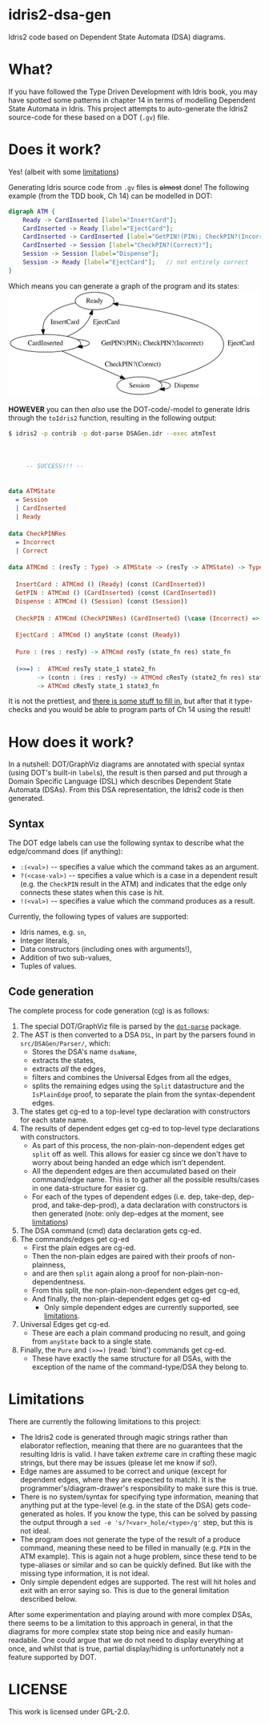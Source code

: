 # idris2-dsa-gen

Idris2 code based on Dependent State Automata (DSA) diagrams.


# What?

If you have followed the Type Driven Development with Idris book, you may have
spotted some patterns in chapter 14 in terms of modelling Dependent State
Automata in Idris. This project attempts to auto-generate the Idris2 source-code
for these based on a DOT (`.gv`) file.


# Does it work?

Yes! (albeit with some [limitations](#limitations))

Generating Idris source code from `.gv` files is ~~almost~~ done! The
following example (from the TDD book, Ch 14) can be modelled in DOT:

```dot
digraph ATM {
    Ready -> CardInserted [label="InsertCard"];
    CardInserted -> Ready [label="EjectCard"];
    CardInserted -> CardInserted [label="GetPIN!(PIN); CheckPIN?(Incorrect)"];
    CardInserted -> Session [label="CheckPIN?(Correct)"];
    Session -> Session [label="Dispense"];
    Session -> Ready [label="EjectCard"];   // not entirely correct
}
```

Which means you can generate a graph of the program and its states:
![A diagram showing the states and transitions of the ATM from TDD Ch 14](examples/ATM.svg)

**HOWEVER** you can then _also_ use the DOT-code/-model to generate Idris
through the `toIdris2` function, resulting in the following output:

```bash
$ idris2 -p contrib -p dot-parse DSAGen.idr --exec atmTest
```

```idris


	 -- SUCCESS!!! --


data ATMState
  = Session
  | CardInserted
  | Ready

data CheckPINRes
  = Incorrect
  | Correct

data ATMCmd : (resTy : Type) -> ATMState -> (resTy -> ATMState) -> Type where

  InsertCard : ATMCmd () (Ready) (const (CardInserted))
  GetPIN : ATMCmd () (CardInserted) (const (CardInserted))
  Dispense : ATMCmd () (Session) (const (Session))

  CheckPIN : ATMCmd (CheckPINRes) (CardInserted) (\case (Incorrect) => (CardInserted); (Correct) => (Session))

  EjectCard : ATMCmd () anyState (const (Ready))

  Pure : (res : resTy) -> ATMCmd resTy (state_fn res) state_fn

  (>>=) :  ATMCmd resTy state_1 state2_fn
        -> (contn : (res : resTy) -> ATMCmd cResTy (state2_fn res) state3_fn)
        -> ATMCmd cResTy state_1 state3_fn
```

It is not the prettiest, and [there is some stuff to fill in](#limitations), but
after that it type-checks and you would be able to program parts of Ch 14 using
the result!


# How does it work?

In a nutshell: DOT/GraphViz diagrams are annotated with special syntax (using
DOT's built-in `label`s), the result is then parsed and put through a Domain
Specific Language (DSL) which describes Dependent State Automata (DSAs). From
this DSA representation, the Idris2 code is then generated.

## Syntax

The DOT edge labels can use the following syntax to describe what the
edge/command does (if anything):

  - `:(<val>)` -- specifies a value which the command takes as an argument.
  - `?(<case-val>)` -- specifies a value which is a case in a dependent result
      (e.g. the `CheckPIN` result in the ATM) and indicates that the edge only
      connects these states when this case is hit.
  - `!(<val>)` -- specifies a value which the command produces as a result.

Currently, the following types of values are supported:

  - Idris names, e.g. `sn`,
  - Integer literals,
  - Data constructors (including ones with arguments!),
  - Addition of two sub-values,
  - Tuples of values.

## Code generation

The complete process for code generation (cg) is as follows:

  1. The special DOT/GraphViz file is parsed by the
       [`dot-parse`](https://github.com/CodingCellist/idris2-dot-parse)
       package.
  2. The AST is then converted to a DSA `DSL`, in part by the parsers found in
       `src/DSAGen/Parser/`, which:
     - Stores the DSA's name `dsaName`,
     - extracts the states,
     - extracts _all_ the edges,
     - filters and combines the Universal Edges from all the edges,
     - splits the remaining edges using the `Split` datastructure and the
         `IsPlainEdge` proof, to separate the plain from the syntax-dependent
         edges.
  3. The states get cg-ed to a top-level type declaration with constructors for
       each state name.
  4. The results of dependent edges get cg-ed to top-level type declarations
       with constructors.
     - As part of this process, the non-plain-non-dependent edges get `split`
         off as well. This allows for easier cg since we don't have to worry
         about being handed an edge which isn't dependent.
     - All the dependent edges are then accumulated based on their command/edge
         name. This is to gather all the possible results/cases in one
         data-structure for easier cg.
     - For each of the types of dependent edges (i.e. dep, take-dep, dep-prod,
         and take-dep-prod), a data declaration with constructors is then
         generated (note: only dep-edges at the moment, see
         [limitations](#limitations))
  5. The DSA command (cmd) data declaration gets cg-ed.
  6. The commands/edges get cg-ed
     - First the plain edges are cg-ed.
     - Then the non-plain edges are paired with their proofs of non-plainness,
     - and are then `split` again along a proof for non-plain-non-dependentness.
     - From this split, the non-plain-non-dependent edges get cg-ed,
     - And finally, the non-plain-dependent edges get cg-ed
       * Only simple dependent edges are currently supported, see
           [limitations](#limitations).
  7. Universal Edges get cg-ed.
     - These are each a plain command producing no result, and going from
         `anyState` back to a single state.
  8. Finally, the `Pure` and `(>>=)` (read: 'bind') commands get cg-ed.
     - These have exactly the same structure for all DSAs, with the exception of
         the name of the command-type/DSA they belong to.


# Limitations

There are currently the following limitations to this project:

  - The Idris2 code is generated through magic strings rather than elaborator
      reflection, meaning that there are no guarantees that the resulting Idris
      is valid. I have taken _extreme_ care in crafting these magic strings, but
      there may be issues (please let me know if so!).
  - Edge names are assumed to be correct and unique (except for dependent edges,
      where they are expected to match). It is the programmer's/diagram-drawer's
      responsibility to make sure this is true.
  - There is no system/syntax for specifying type information, meaning that
      anything put at the type-level (e.g. in the state of the DSA) gets
      code-generated as holes. If you know the type, this can be solved by
      passing the output through a `sed -e 's/?<var>_hole/<type>/g'` step, but
      this is not ideal.
  - The program does not generate the type of the result of a produce command,
      meaning these need to be filled in manually (e.g. `PIN` in the ATM
      example). This is again not a huge problem, since these tend to be
      type-aliases or similar and so can be quickly defined. But like with the
      missing type information, it is not ideal.
  - Only simple dependent edges are supported. The rest will hit holes and exit
      with an error saying so. This is due to the general limitation described
      below.

After some experimentation and playing around with more complex DSAs, there
seems to be a limitation to this approach in general, in that the diagrams for
more complex state stop being nice and easily human-readable. One could argue
that we do not need to display everything at once, and whilst that is true,
partial display/hiding is unfortunately not a feature supported by DOT.


# LICENSE

This work is licensed under GPL-2.0.

